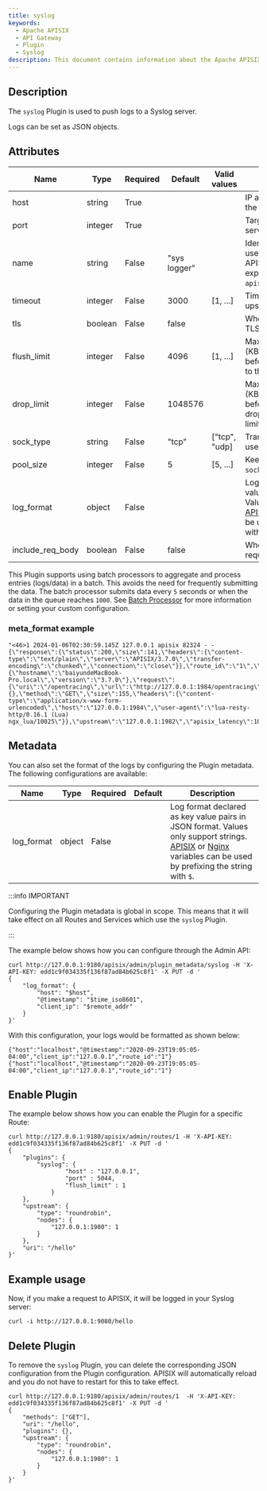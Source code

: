 ```yaml
---
title: syslog
keywords:
  - Apache APISIX
  - API Gateway
  - Plugin
  - Syslog
description: This document contains information about the Apache APISIX syslog Plugin.
---
```

<!--
#
# Licensed to the Apache Software Foundation (ASF) under one or more
# contributor license agreements.  See the NOTICE file distributed with
# this work for additional information regarding copyright ownership.
# The ASF licenses this file to You under the Apache License, Version 2.0
# (the "License"); you may not use this file except in compliance with
# the License.  You may obtain a copy of the License at
#
#     http://www.apache.org/licenses/LICENSE-2.0
#
# Unless required by applicable law or agreed to in writing, software
# distributed under the License is distributed on an "AS IS" BASIS,
# WITHOUT WARRANTIES OR CONDITIONS OF ANY KIND, either express or implied.
# See the License for the specific language governing permissions and
# limitations under the License.
#
-->

## Description

The `syslog` Plugin is used to push logs to a Syslog server.

Logs can be set as JSON objects.

## Attributes

| Name             | Type    | Required | Default      | Valid values  | Description                                                                                                              |
|------------------|---------|----------|--------------|---------------|--------------------------------------------------------------------------------------------------------------------------|
| host             | string  | True     |              |               | IP address or the hostname of the Syslog server.                                                                         |
| port             | integer | True     |              |               | Target port of the Syslog server.                                                                                        |
| name             | string  | False    | "sys logger" |               | Identifier for the server. If you use Prometheus to monitor APISIX metrics, the name is exported in `apisix_batch_process_entries`.                                                                                               |
| timeout          | integer | False    | 3000         | [1, ...]      | Timeout in ms for the upstream to send data.                                                                             |
| tls              | boolean | False    | false        |               | When set to `true` performs TLS verification.                                                                            |
| flush_limit      | integer | False    | 4096         | [1, ...]      | Maximum size of the buffer (KB) and the current message before it is flushed and written to the server.                  |
| drop_limit       | integer | False    | 1048576      |               | Maximum size of the buffer (KB) and the current message before the current message is dropped because of the size limit. |
| sock_type        | string  | False    | "tcp"        | ["tcp", "udp] | Transport layer protocol to use.                                                                                         |
| pool_size        | integer | False    | 5            | [5, ...]      | Keep-alive pool size used by `sock:keepalive`.                                                                           |
| log_format       | object  | False    |  |              | Log format declared as key value pairs in JSON format. Values only support strings. [APISIX](../apisix-variable.md) or [Nginx](http://nginx.org/en/docs/varindex.html) variables can be used by prefixing the string with `$`. |
| include_req_body | boolean | False    | false        |               | When set to `true` includes the request body in the log.                                                                 |

This Plugin supports using batch processors to aggregate and process entries (logs/data) in a batch. This avoids the need for frequently submitting the data. The batch processor submits data every `5` seconds or when the data in the queue reaches `1000`. See [Batch Processor](../batch-processor.md#configuration) for more information or setting your custom configuration.

### meta_format example

```text
"<46>1 2024-01-06T02:30:59.145Z 127.0.0.1 apisix 82324 - - {\"response\":{\"status\":200,\"size\":141,\"headers\":{\"content-type\":\"text/plain\",\"server\":\"APISIX/3.7.0\",\"transfer-encoding\":\"chunked\",\"connection\":\"close\"}},\"route_id\":\"1\",\"server\":{\"hostname\":\"baiyundeMacBook-Pro.local\",\"version\":\"3.7.0\"},\"request\":{\"uri\":\"/opentracing\",\"url\":\"http://127.0.0.1:1984/opentracing\",\"querystring\":{},\"method\":\"GET\",\"size\":155,\"headers\":{\"content-type\":\"application/x-www-form-urlencoded\",\"host\":\"127.0.0.1:1984\",\"user-agent\":\"lua-resty-http/0.16.1 (Lua) ngx_lua/10025\"}},\"upstream\":\"127.0.0.1:1982\",\"apisix_latency\":100.99999809265,\"service_id\":\"\",\"upstream_latency\":1,\"start_time\":1704508259044,\"client_ip\":\"127.0.0.1\",\"latency\":101.99999809265}\n"
```


## Metadata

You can also set the format of the logs by configuring the Plugin metadata. The following configurations are available:

| Name       | Type   | Required | Default                                                                       | Description                                                                                                                                                                                                                                             |
| ---------- | ------ | -------- | ----------------------------------------------------------------------------- | ------------------------------------------------------------------------------------------------------------------------------------------------------------------------------------------------------------------------------------------------------- |
| log_format | object | False    |  | Log format declared as key value pairs in JSON format. Values only support strings. [APISIX](../apisix-variable.md) or [Nginx](http://nginx.org/en/docs/varindex.html) variables can be used by prefixing the string with `$`. |

:::info IMPORTANT

Configuring the Plugin metadata is global in scope. This means that it will take effect on all Routes and Services which use the `syslog` Plugin.

:::

The example below shows how you can configure through the Admin API:

```shell
curl http://127.0.0.1:9180/apisix/admin/plugin_metadata/syslog -H 'X-API-KEY: edd1c9f034335f136f87ad84b625c8f1' -X PUT -d '
{
    "log_format": {
        "host": "$host",
        "@timestamp": "$time_iso8601",
        "client_ip": "$remote_addr"
    }
}'
```

With this configuration, your logs would be formatted as shown below:

```shell
{"host":"localhost","@timestamp":"2020-09-23T19:05:05-04:00","client_ip":"127.0.0.1","route_id":"1"}
{"host":"localhost","@timestamp":"2020-09-23T19:05:05-04:00","client_ip":"127.0.0.1","route_id":"1"}
```

## Enable Plugin

The example below shows how you can enable the Plugin for a specific Route:

```shell
curl http://127.0.0.1:9180/apisix/admin/routes/1 -H 'X-API-KEY: edd1c9f034335f136f87ad84b625c8f1' -X PUT -d '
{
    "plugins": {
        "syslog": {
                "host" : "127.0.0.1",
                "port" : 5044,
                "flush_limit" : 1
            }
    },
    "upstream": {
        "type": "roundrobin",
        "nodes": {
            "127.0.0.1:1980": 1
        }
    },
    "uri": "/hello"
}'
```

## Example usage

Now, if you make a request to APISIX, it will be logged in your Syslog server:

```shell
curl -i http://127.0.0.1:9080/hello
```

## Delete Plugin

To remove the `syslog` Plugin, you can delete the corresponding JSON configuration from the Plugin configuration. APISIX will automatically reload and you do not have to restart for this to take effect.

```shell
curl http://127.0.0.1:9180/apisix/admin/routes/1  -H 'X-API-KEY: edd1c9f034335f136f87ad84b625c8f1' -X PUT -d '
{
    "methods": ["GET"],
    "uri": "/hello",
    "plugins": {},
    "upstream": {
        "type": "roundrobin",
        "nodes": {
            "127.0.0.1:1980": 1
        }
    }
}'
```
